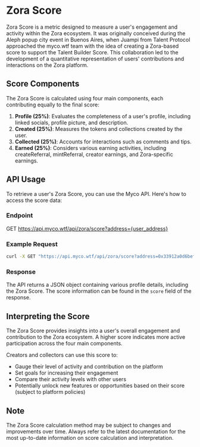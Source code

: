 # Zora Score

Zora Score is a metric designed to measure a user's engagement and activity within the Zora ecosystem. It was originally conceived during the Aleph popup city event in Buenos Aires, when Juampi from Talent Protocol approached the myco.wtf team with the idea of creating a Zora-based score to support the Talent Builder Score. This collaboration led to the development of a quantitative representation of users' contributions and interactions on the Zora platform.

## Score Components

The Zora Score is calculated using four main components, each contributing equally to the final score:

1. **Profile (25%)**: Evaluates the completeness of a user's profile, including linked socials, profile picture, and description.
2. **Created (25%)**: Measures the tokens and collections created by the user.
3. **Collected (25%)**: Accounts for interactions such as comments and tips.
4. **Earned (25%)**: Considers various earning activities, including createReferral, mintReferral, creator earnings, and Zora-specific earnings.

## API Usage

To retrieve a user's Zora Score, you can use the Myco API. Here's how to access the score data:

### Endpoint

GET https://api.myco.wtf/api/zora/score?address={user_address}

### Example Request

```bash
curl -X GET "https://api.myco.wtf/api/zora/score?address=0x33912a0d6beff5fb8e5b70688ce858d5e7e8104e"
```

### Response

The API returns a JSON object containing various profile details, including the Zora Score. The score information can be found in the `score` field of the response.

## Interpreting the Score

The Zora Score provides insights into a user's overall engagement and contribution to the Zora ecosystem. A higher score indicates more active participation across the four main components.

Creators and collectors can use this score to:

- Gauge their level of activity and contribution on the platform
- Set goals for increasing their engagement
- Compare their activity levels with other users
- Potentially unlock new features or opportunities based on their score (subject to platform policies)

## Note

The Zora Score calculation method may be subject to changes and improvements over time. Always refer to the latest documentation for the most up-to-date information on score calculation and interpretation.
